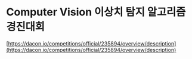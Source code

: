 # Computer Vision 이상치 탐지 알고리즘 경진대회
[https://dacon.io/competitions/official/235894/overview/description](https://dacon.io/competitions/official/235894/overview/description)
